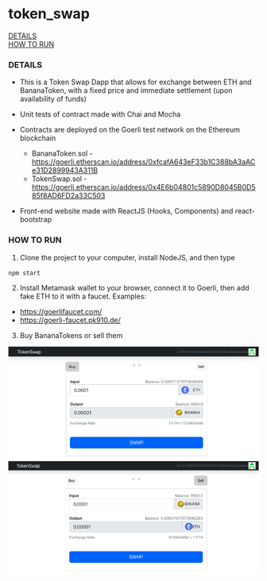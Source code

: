 # token_swap

[DETAILS](#details)   
[HOW TO RUN](#how-to-run)   

### **DETAILS**

- This is a Token Swap Dapp that allows for exchange between ETH and BananaToken, with a fixed price and immediate settlement (upon availability of funds)

- Unit tests of contract made with Chai and Mocha

- Contracts are deployed on the Goerli test network on the Ethereum blockchain
    - BananaToken.sol - https://goerli.etherscan.io/address/0xfcafA643eF33b1C388bA3aACe31D2899943A311B
    - TokenSwap.sol - https://goerli.etherscan.io/address/0x4E6b04801c5890D8045B0D585f8AD6FD2a33C503

- Front-end website made with ReactJS (Hooks, Components) and react-bootstrap

### **HOW TO RUN**

1. Clone the project to your computer, install NodeJS, and then type

```
npm start
```

2. Install Metamask wallet to your browser, connect it to Goerli, then add fake ETH to it with a faucet. Examples:

- https://goerlifaucet.com/
- https://goerli-faucet.pk910.de/

3. Buy BananaTokens or sell them

![Screenshot1](screenshot1.png)
![Screenshot2](screenshot2.png)